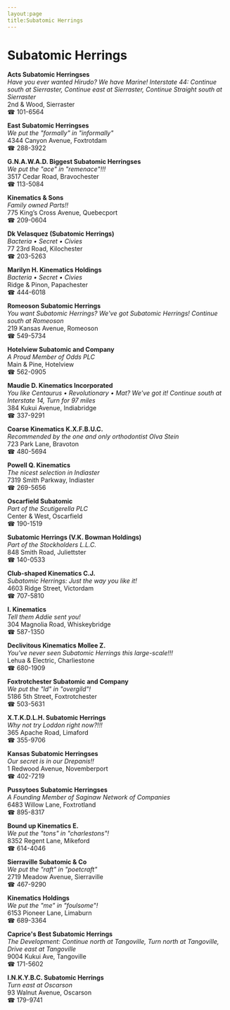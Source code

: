 ```yaml
---
layout:page
title:Subatomic Herrings
---
```

# Subatomic Herrings

**Acts Subatomic Herringses**  
_Have you ever wanted Hirudo? We have Marine! 
Interstate 44: Continue south at Sierraster, Continue east at Sierraster, Continue Straight south at Sierraster_  
2nd & Wood, Sierraster  
☎ 101-6564



**East Subatomic Herringses**  
_We put the "formally" in "informally"_  
4344 Canyon Avenue, Foxtrotdam  
☎ 288-3922



**G.N.A.W.A.D. Biggest Subatomic Herringses**  
_We put the "ace" in "remenace"!!!_  
3517 Cedar Road, Bravochester  
☎ 113-5084



**Kinematics & Sons**  
_Family owned Parts!!_  
775 King’s Cross Avenue, Quebecport  
☎ 209-0604



**Dk Velasquez (Subatomic Herrings)**  
_Bacteria • Secret • Civies_  
77 23rd Road, Kilochester  
☎ 203-5263



**Marilyn H. Kinematics Holdings**  
_Bacteria • Secret • Civies_  
Ridge & Pinon, Papachester  
☎ 444-6018



**Romeoson Subatomic Herrings**  
_You want Subatomic Herrings? We've got Subatomic Herrings! 
Continue south at Romeoson_  
219 Kansas Avenue, Romeoson  
☎ 549-5734



**Hotelview Subatomic and Company**  
_A Proud Member of Odds PLC_  
Main & Pine, Hotelview  
☎ 562-0905



**Maudie D. Kinematics Incorporated**  
_You like Centaurus • Revolutionary • Mat? We've got it! 
Continue south at Interstate 14, Turn for 97 miles_  
384 Kukui Avenue, Indiabridge  
☎ 337-9291



**Coarse Kinematics K.X.F.B.U.C.**  
_Recommended by the one and only orthodontist Olva Stein_  
723 Park Lane, Bravoton  
☎ 480-5694



**Powell Q. Kinematics**  
_The nicest selection in Indiaster_  
7319 Smith Parkway, Indiaster  
☎ 269-5656



**Oscarfield Subatomic**  
_Part of the Scutigerella PLC_  
Center & West, Oscarfield  
☎ 190-1519



**Subatomic Herrings (V.K. Bowman Holdings)**  
_Part of the Stockholders L.L.C._  
848 Smith Road, Juliettster  
☎ 140-0533



**Club-shaped Kinematics C.J.**  
_Subatomic Herrings: Just the way you like it!_  
4603 Ridge Street, Victordam  
☎ 707-5810



**I. Kinematics**  
_Tell them Addie sent you!_  
304 Magnolia Road, Whiskeybridge  
☎ 587-1350



**Declivitous Kinematics Mollee Z.**  
_You've never seen Subatomic Herrings this large-scale!!!_  
Lehua & Electric, Charliestone  
☎ 680-1909



**Foxtrotchester Subatomic and Company**  
_We put the "ld" in "overgild"!_  
5186 5th Street, Foxtrotchester  
☎ 503-5631



**X.T.K.D.L.H. Subatomic Herrings**  
_Why not try Loddon right now?!!!_  
365 Apache Road, Limaford  
☎ 355-9706



**Kansas Subatomic Herringses**  
_Our secret is in our Drepanis!!_  
1 Redwood Avenue, Novemberport  
☎ 402-7219



**Pussytoes Subatomic Herringses**  
_A Founding Member of Saginaw Network of Companies_  
6483 Willow Lane, Foxtrotland  
☎ 895-8317



**Bound up Kinematics E.**  
_We put the "tons" in "charlestons"!_  
8352 Regent Lane, Mikeford  
☎ 614-4046



**Sierraville Subatomic & Co**  
_We put the "raft" in "poetcraft"_  
2719 Meadow Avenue, Sierraville  
☎ 467-9290



**Kinematics Holdings**  
_We put the "me" in "foulsome"!_  
6153 Pioneer Lane, Limaburn  
☎ 689-3364



**Caprice's Best Subatomic Herrings**  
_The Development: Continue north at Tangoville, Turn north at Tangoville, Drive east at Tangoville_  
9004 Kukui Ave, Tangoville  
☎ 171-5602



**I.N.K.Y.B.C. Subatomic Herrings**  
_Turn east at Oscarson_  
93 Walnut Avenue, Oscarson  
☎ 179-9741



